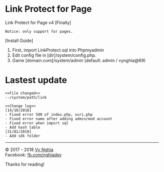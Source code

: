 # Link Protect for Page
Link Protect for Page v4 [Finally]
```
Notice: only support for pages.
```

[Install Guide]
1. First, import LinkProtect.sql into Phpmyadmin<br>
2. Edit config file in [dir]/system/config.php.<br>
3. Game [domain.com]/system/admin (default: admin / vynghia@69)

# Lastest update
```
>>File changed<<
--/system/path/link

>>Change log<<
[14/10/2018]
- Fixed error 500 of index.php, xuri.php
- Fixed error name after adding admin/mod account
- Fixed error when import sql
- Add hash table
[31/01/2019]
- Add sdk folder
```

---
© 2017 - 2018 [Vy Nghia](https://www.facebook.com/pagevynghia)<br>
Facebook: [fb.com/nghiadev](https://www.facebook.com/nghiadev)


Thanks for reading!
